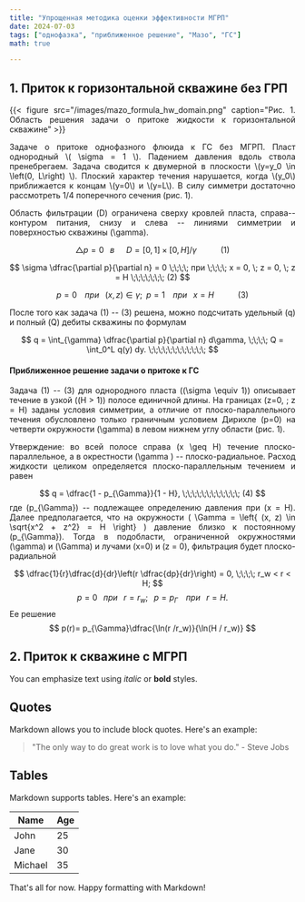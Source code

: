 ```yaml
---
title: "Упрощенная методика оценки эффективности МГРП"
date: 2024-07-03
tags: ["однофазка", "приближенное решение", "Мазо", "ГС"]
math: true

---
```


## 1. Приток к горизонтальной скважине без ГРП
<div style="text-align: justify;">

<!-- ![Область решения задачи о притоке жидкости к горизонтальной скважине](mazo_formula_hw_domain.jpg) -->
{{< figure src="/images/mazo_formula_hw_domain.png" caption="Рис. 1. Область решения задачи о притоке жидкости к горизонтальной скважине" >}}


<p>
Задаче о притоке однофазного флюида к ГС без МГРП. Пласт однородный \( \sigma = 1 \).
Падением давления вдоль ствола пренебрегаем. 
Задача сводится к двумерной в плоскости \(y=y_0 \in \left(0, L\right) \). Плоский 
характер течения нарушается, когда \(y_0\) приближается к концам \(y=0\) и \(y=L\).
В силу симметри достаточно рассмотреть 1/4 поперечного сечения (рис. 1).
</p>

Область фильтрации \(D\) ограничена сверху кровлей пласта, справа--контуром питания, снизу и слева -- 
линиями симметрии и поверхностью скважины \(\gamma\).

$$
\triangle p = 0 \;\;\; в \;\;\;\;\;\; D = [0, 1] \times [0, H] / \gamma    \;\;\;\;\;\;\;\;\;\;\;\;     (1)
$$

$$
\sigma \dfrac{\partial p}{\partial n} = 0 \;\;\;\; при \;\;\;\; x = 0, \; z = 0, \; z = H \;\;\;\;\;\;\;   (2)
$$

$$
p = 0 \;\;\;\; при \;\;\; \left(x, z\right) \in \gamma; \;\; p = 1 \;\;\;\; при \;\;\; x = H \;\;\;\;\;\;\;\;\;\;\;\;     (3)
$$

После того как задача (1) -- (3) решена, можно подсчитать удельный \(q\) и полный \(Q\) дебиты скважины по формулам

$$
q = \int_{\gamma} \dfrac{\partial p}{\partial n} d\gamma, \;\;\;\; Q = \int_0^L q(y) dy. \;\;\;\;\;\;\;\;\;\;\;\;     
$$

<!-- $$
\;\;\;\;\;\;\;\;\;\;\;\;     (1)
$$ -->



#### Приближенное решение задачи о притоке к ГС
Задача (1) -- (3) для однородного пласта (\(\sigma \equiv 1\)) описывает течение в узкой (\(H > 1\)) полосе 
единичной длины. На границах \(z=0, \; z = H\) заданы условия симметрии, а отличие от плоско-параллельного течения обусловлено только граничным условием Дирихле \(p=0\) на четверти окружности \(\gamma\) в левом нижнем углу области (рис. 1).

Утверждение: во всей полосе справа \(x \geq H\) течение плоско-параллельное, а в окрестности \(\gamma \) -- плоско-радиальное.
Расход жидкости целиком определяется плоско-параллельным течением и равен

$$
q = \dfrac{1 - p_{\Gamma}}{1 - H}, \;\;\;\;\;\;\;\;\;\;\;\;     (4)
$$
где \(p_{\Gamma}\) -- подлежащее определению давления при \(x = H\).
Далее предполагается, что на окружности \( \Gamma = \left\{ (x, z) \in \sqrt{x^2 + z^2} = H \right\} \) 
давление близко к постоянному \(p_{\Gamma}\). Тогда в подобласти, ограниченной окружностями \(\gamma\) и \(\Gamma\)
и лучами \(x=0\) и \(z = 0\), фильтрация будет плоско-радиальной

$$
\dfrac{1}{r}\dfrac{d}{dr}\left(r \dfrac{dp}{dr}\right) = 0, \;\;\;\; r_w < r < H;
$$
$$
p = 0 \;\;\;при \;\;\; r=r_w; \;\;\; p=p_{\Gamma} \;\;\;\; при \;\;\;r=H.
$$
Ее решение
$$
p(r)= p_{\Gamma}\dfrac{\ln(r /r_w)}{\ln(H / r_w)}
$$


## 2. Приток к скважине с МГРП

</div>



You can emphasize text using _italic_ or **bold** styles.

## Quotes

Markdown allows you to include block quotes. Here's an example:

> "The only way to do great work is to love what you do." - Steve Jobs



## Tables

Markdown supports tables. Here's an example:

| Name    | Age |
| ------- | --- |
| John    | 25  |
| Jane    | 30  |
| Michael | 35  |

That's all for now. Happy formatting with Markdown!